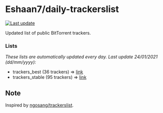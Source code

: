 
# Eshaan7/daily-trackerslist 

[![Last update](https://img.shields.io/badge/Last%20update-24/01/2021-blue.svg)](#)

Updated list of public BitTorrent trackers.

### Lists
*These lists are automatically updated every day. Last update 24/01/2021 (_dd/mm/yyyy_):*

* trackers_best (36 trackers) => [link](https://raw.githubusercontent.com/eshaan7/daily-trackerslist/master/trackers_best.txt)
* trackers_stable (95 trackers) => [link](https://raw.githubusercontent.com/eshaan7/daily-trackerslist/master/trackers_stable.txt)

## Note

Inspired by [ngosang/trackerslist](https://github.com/ngosang/trackerslist).

